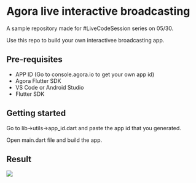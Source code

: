 # Agora live interactive broadcasting

A sample repository made for #LiveCodeSession series on 05/30.

Use this repo to build your own interactivee broadcasting app. 

## Pre-requisites 
 - APP ID (Go to console.agora.io to get your own app id)
 - Agora Flutter SDK
 - VS Code or Android Studio
 - Flutter SDK

## Getting started

Go to lib->utils->app_id.dart and paste the app id that you generated.

Open main.dart file and build the app. 

## Result
![](result.gif)
